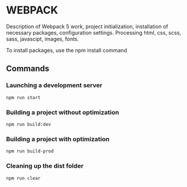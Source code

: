 # WEBPACK

Description of Webpack 5 work, project initialization, installation of necessary packages, configuration settings.
Processing html, css, scss, sass, javascipt, images, fonts.

To install packages, use the npm install command

## Commands

### Launching a development server

```shell
npm run start
```

### Building a project without optimization

```shell
npm run build:dev
```

### Building a project with optimization

```shell
npm run build-prod
```

### Cleaning up the dist folder

```shell
npm run clear
```
